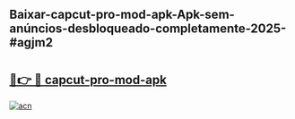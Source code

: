 ## Baixar-capcut-pro-mod-apk-Apk-sem-anúncios-desbloqueado-completamente-2025-#agjm2

# <h2><a href="https://ainizakaria.my?title=capcut-pro-mod-apk&ref=20M">🔗👉 🔴 capcut-pro-mod-apk</a></h2>

[![acn](https://github.com/user-attachments/assets/0f9c940e-d8b0-45ae-aac7-cd30a18b3e1c)](https://ainizakaria.my?title=capcut-pro-mod-apk&ref=20M)

